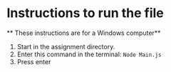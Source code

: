 # Instructions to run the file 
** These instructions are for a Windows computer**

1. Start in the assignment directory. 
2. Enter this command in the terminal: 
    `Node Main.js`
3. Press enter 



